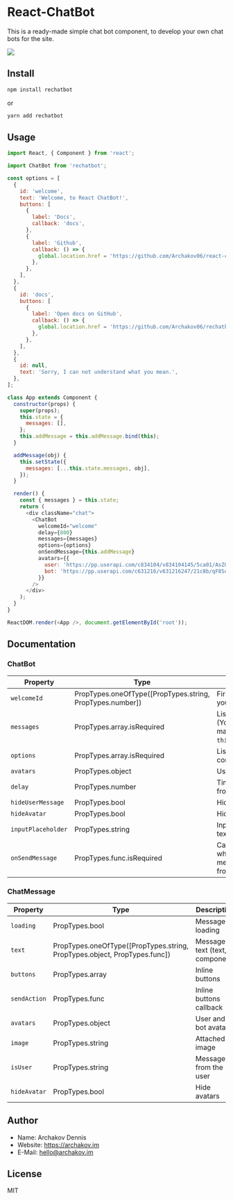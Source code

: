 # React-ChatBot

This is a ready-made simple chat bot component, to develop your own chat bots for the site.

<img src="https://hsto.org/webt/68/3j/zl/683jzl8dg5u1daqu8agqpf1ff44.gif" />

## Install

```bash
npm install rechatbot
```

or

```bash
yarn add rechatbot
```

## Usage

```js
import React, { Component } from 'react';

import ChatBot from 'rechatbot';

const options = [
  {
    id: 'welcome',
    text: 'Welcome, to React ChatBot!',
    buttons: [
      {
        label: 'Docs',
        callback: 'docs',
      },
      {
        label: 'Github',
        callback: () => {
          global.location.href = 'https://github.com/Archakov06/react-chatbot';
        },
      },
    ],
  },
  {
    id: 'docs',
    buttons: [
      {
        label: 'Open docs on GitHub',
        callback: () => {
          global.location.href = 'https://github.com/Archakov06/rechatbot';
        },
      },
    ],
  },
  {
    id: null,
    text: 'Sorry, I can not understand what you mean.',
  },
];

class App extends Component {
  constructor(props) {
    super(props);
    this.state = {
      messages: [],
    };
    this.addMessage = this.addMessage.bind(this);
  }

  addMessage(obj) {
    this.setState({
      messages: [...this.state.messages, obj],
    });
  }

  render() {
    const { messages } = this.state;
    return (
      <div className="chat">
        <ChatBot
          welcomeId="welcome"
          delay={800}
          messages={messages}
          options={options}
          onSendMessage={this.addMessage}
          avatars={{
            user: 'https://pp.userapi.com/c834104/v834104145/5ca01/AsZGGgLNr-4.jpg',
            bot: 'https://pp.userapi.com/c631216/v631216247/21c8b/qF8SubyAdsU.jpg',
          }}
        />
      </div>
    );
  }
}

ReactDOM.render(<App />, document.getElementById('root'));
```

## Documentation

### ChatBot

| Property           | Type                                                      | Description                                                          |
| ------------------ | --------------------------------------------------------- | -------------------------------------------------------------------- |
| `welcomeId`        | PropTypes.oneOfType([PropTypes.string, PropTypes.number]) | First message when you start a chat                                  |
| `messages`         | PropTypes.array.isRequired                                | List of messages (You must be maintained in a `this.state.messages`) |
| `options`          | PropTypes.array.isRequired                                | List of all available commands                                       |
| `avatars`          | PropTypes.object                                          | User and bot avatar                                                  |
| `delay`            | PropTypes.number                                          | Time delay message from the bot                                      |
| `hideUserMessage`  | PropTypes.bool                                            | Hide user messages                                                   |
| `hideAvatar`       | PropTypes.bool                                            | Hide avatars                                                         |
| `inputPlaceholder` | PropTypes.string                                          | Input placeholder text                                               |
| `onSendMessage`    | PropTypes.func.isRequired                                 | Callback function when a new message comes from a bot or user        |

### ChatMessage

| Property     | Type                                                                      | Description                    |
| ------------ | ------------------------------------------------------------------------- | ------------------------------ |
| `loading`    | PropTypes.bool                                                            | Message is loading             |
| `text`       | PropTypes.oneOfType([PropTypes.string, PropTypes.object, PropTypes.func]) | Message text (text, component) |
| `buttons`    | PropTypes.array                                                           | Inline buttons                 |
| `sendAction` | PropTypes.func                                                            | Inline buttons callback        |
| `avatars`    | PropTypes.object                                                          | User and bot avatar            |
| `image`      | PropTypes.string                                                          | Attached image                 |
| `isUser`     | PropTypes.string                                                          | Message from the user          |
| `hideAvatar` | PropTypes.bool                                                            | Hide avatars                   |

## Author

- Name: Archakov Dennis
- Website: https://archakov.im
- E-Mail: hello@archakov.im

## License

MIT
